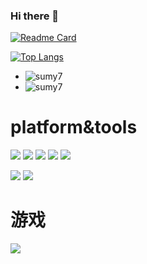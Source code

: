 ### Hi there 👋

<!--
**not-today-hehe/not-today-hehe** is a ✨ _special_ ✨ repository because its `README.md` (this file) appears on your GitHub profile.

Here are some ideas to get you started:

- 🔭 I’m currently working on ...
- 🌱 I’m currently learning ...
- 👯 I’m looking to collaborate on ...
- 🤔 I’m looking for help with ...
- 💬 Ask me about ...
- 📫 How to reach me: ...
- 😄 Pronouns: ...
- ⚡ Fun fact: ...
-->
[![Readme Card](https://github-readme-stats.vercel.app/api?username=not-today-hehe&show_icons=true&title_color=ffffff&icon_color=bb2acf&text_color=daf7dc&bg_color=151515)](https://github.com/anuraghazra/github-readme-stats)

[![Top Langs](https://github-readme-stats.vercel.app/api/top-langs/?username=not-today-hehe&layout=compact&exclude_repo=sumy7.github.io&title_color=ffffff&icon_color=bb2acf&text_color=daf7dc&bg_color=151515)](https://github.com/anuraghazra/github-readme-stats)

+ ![sumy7](https://komarev.com/ghpvc/?username=not-today-hehe)
+ ![sumy7](https://visitor-badge.glitch.me/badge?page_id=not-today-hehe.profile)

# platform&tools
[![](https://img.shields.io/badge/Ubuntu-20.04-292e33?style=flat-square&logo=ubuntu&logoColor=E95420)](https://ubuntu.com/)
[![](https://img.shields.io/badge/windows-10-292e33?style=flat-square&logo=windows&logoColor=ffffff)](https://www.microsoft.com/zh-cn/software-download/windows10)
[![](https://img.shields.io/badge/VisualStudio-2019-292e33?style=flat-square&logo=VisualStudio&logoColor=5C2D91)](https://visualstudio.microsoft.com/zh-hans/)
[![](https://img.shields.io/badge/jetbrains-Clion-292e33?style=flat-square&logo=Clion&logoColor=23cfa3)](https://www.jetbrains.com/zh-cn/clion/)
[![](https://img.shields.io/badge/spyder-292e33?style=flat-square&logo=Spyder&logoColor=8c0000)](https://www.spyder-ide.org/)

[![](https://img.shields.io/badge/c++-292e33?style=flat-square&logo=cplusplus&logoColor=00599C)](https://zh.wikipedia.org/wiki/C%2B%2B)
[![](https://img.shields.io/badge/python-292e33?style=flat-square&logo=python&logoColor=ffda4b)](https://www.python.org/)

# 游戏
[![](https://img.shields.io/badge/Steam-171a21?style=flat-square&logo=steam&logoColor=ffffff)](https://store.steampowered.com/)
